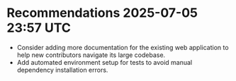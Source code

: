 # Recommendations 2025-07-05 23:57 UTC

- Consider adding more documentation for the existing web application to help new contributors navigate its large codebase.
- Add automated environment setup for tests to avoid manual dependency installation errors.
